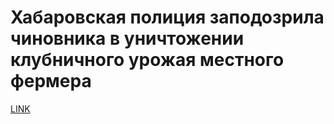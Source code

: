 # Хабаровская полиция заподозрила чиновника в уничтожении клубничного урожая местного фермера



[LINK](https://varlamov.ru/2984782.html)